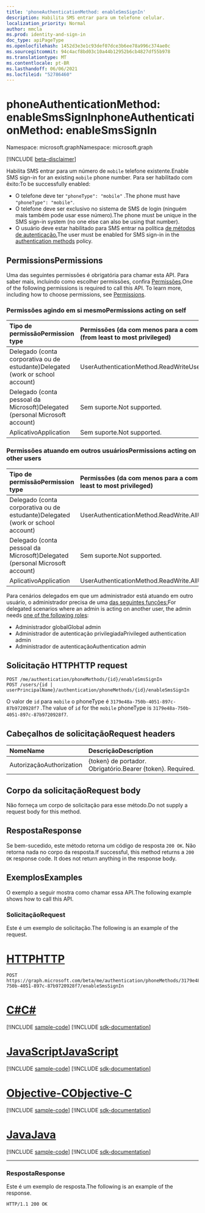 ```yaml
---
title: 'phoneAuthenticationMethod: enableSmsSignIn'
description: Habilita SMS entrar para um telefone celular.
localization_priority: Normal
author: mmcla
ms.prod: identity-and-sign-in
doc_type: apiPageType
ms.openlocfilehash: 1452d3e3e1c93def07dce3b6ee78a996c374ae0c
ms.sourcegitcommit: 94c4acf8bd03c10a44b12952b6cb4827df55b978
ms.translationtype: MT
ms.contentlocale: pt-BR
ms.lasthandoff: 06/06/2021
ms.locfileid: "52786460"
---
```

# <a name="phoneauthenticationmethod-enablesmssignin"></a><span data-ttu-id="86f1b-103">phoneAuthenticationMethod: enableSmsSignIn</span><span class="sxs-lookup"><span data-stu-id="86f1b-103">phoneAuthenticationMethod: enableSmsSignIn</span></span>

<span data-ttu-id="86f1b-104">Namespace: microsoft.graph</span><span class="sxs-lookup"><span data-stu-id="86f1b-104">Namespace: microsoft.graph</span></span>

[!INCLUDE [beta-disclaimer](../../includes/beta-disclaimer.md)]

<span data-ttu-id="86f1b-105">Habilita SMS entrar para um número de `mobile` telefone existente.</span><span class="sxs-lookup"><span data-stu-id="86f1b-105">Enable SMS sign-in for an existing `mobile` phone number.</span></span> <span data-ttu-id="86f1b-106">Para ser habilitado com êxito:</span><span class="sxs-lookup"><span data-stu-id="86f1b-106">To be successfully enabled:</span></span>

* <span data-ttu-id="86f1b-107">O telefone deve ter `"phoneType": "mobile"` .</span><span class="sxs-lookup"><span data-stu-id="86f1b-107">The phone must have `"phoneType": "mobile"`.</span></span>
* <span data-ttu-id="86f1b-108">O telefone deve ser exclusivo no sistema de SMS de login (ninguém mais também pode usar esse número).</span><span class="sxs-lookup"><span data-stu-id="86f1b-108">The phone must be unique in the SMS sign-in system (no one else can also be using that number).</span></span>
* <span data-ttu-id="86f1b-109">O usuário deve estar habilitado para SMS entrar na política [de métodos de autenticação.](/azure/active-directory/authentication/concept-authentication-methods)</span><span class="sxs-lookup"><span data-stu-id="86f1b-109">The user must be enabled for SMS sign-in in the [authentication methods](/azure/active-directory/authentication/concept-authentication-methods) policy.</span></span>

## <a name="permissions"></a><span data-ttu-id="86f1b-110">Permissions</span><span class="sxs-lookup"><span data-stu-id="86f1b-110">Permissions</span></span>

<span data-ttu-id="86f1b-p102">Uma das seguintes permissões é obrigatória para chamar esta API. Para saber mais, incluindo como escolher permissões, confira [Permissões](/graph/permissions-reference).</span><span class="sxs-lookup"><span data-stu-id="86f1b-p102">One of the following permissions is required to call this API. To learn more, including how to choose permissions, see [Permissions](/graph/permissions-reference).</span></span>

### <a name="permissions-acting-on-self"></a><span data-ttu-id="86f1b-113">Permissões agindo em si mesmo</span><span class="sxs-lookup"><span data-stu-id="86f1b-113">Permissions acting on self</span></span>

|<span data-ttu-id="86f1b-114">Tipo de permissão</span><span class="sxs-lookup"><span data-stu-id="86f1b-114">Permission type</span></span>      | <span data-ttu-id="86f1b-115">Permissões (da com menos para a com mais privilégios)</span><span class="sxs-lookup"><span data-stu-id="86f1b-115">Permissions (from least to most privileged)</span></span>              |
|:---------------------------------------|:-------------------------|
| <span data-ttu-id="86f1b-116">Delegado (conta corporativa ou de estudante)</span><span class="sxs-lookup"><span data-stu-id="86f1b-116">Delegated (work or school account)</span></span>     | <span data-ttu-id="86f1b-117">UserAuthenticationMethod.ReadWrite</span><span class="sxs-lookup"><span data-stu-id="86f1b-117">UserAuthenticationMethod.ReadWrite</span></span> |
| <span data-ttu-id="86f1b-118">Delegado (conta pessoal da Microsoft)</span><span class="sxs-lookup"><span data-stu-id="86f1b-118">Delegated (personal Microsoft account)</span></span> | <span data-ttu-id="86f1b-119">Sem suporte.</span><span class="sxs-lookup"><span data-stu-id="86f1b-119">Not supported.</span></span> |
| <span data-ttu-id="86f1b-120">Aplicativo</span><span class="sxs-lookup"><span data-stu-id="86f1b-120">Application</span></span>                            | <span data-ttu-id="86f1b-121">Sem suporte.</span><span class="sxs-lookup"><span data-stu-id="86f1b-121">Not supported.</span></span> |

### <a name="permissions-acting-on-other-users"></a><span data-ttu-id="86f1b-122">Permissões atuando em outros usuários</span><span class="sxs-lookup"><span data-stu-id="86f1b-122">Permissions acting on other users</span></span>

|<span data-ttu-id="86f1b-123">Tipo de permissão</span><span class="sxs-lookup"><span data-stu-id="86f1b-123">Permission type</span></span>      | <span data-ttu-id="86f1b-124">Permissões (da com menos para a com mais privilégios)</span><span class="sxs-lookup"><span data-stu-id="86f1b-124">Permissions (from least to most privileged)</span></span>              |
|:---------------------------------------|:-------------------------|
| <span data-ttu-id="86f1b-125">Delegado (conta corporativa ou de estudante)</span><span class="sxs-lookup"><span data-stu-id="86f1b-125">Delegated (work or school account)</span></span>     | <span data-ttu-id="86f1b-126">UserAuthenticationMethod.ReadWrite.All</span><span class="sxs-lookup"><span data-stu-id="86f1b-126">UserAuthenticationMethod.ReadWrite.All</span></span> |
| <span data-ttu-id="86f1b-127">Delegado (conta pessoal da Microsoft)</span><span class="sxs-lookup"><span data-stu-id="86f1b-127">Delegated (personal Microsoft account)</span></span> | <span data-ttu-id="86f1b-128">Sem suporte.</span><span class="sxs-lookup"><span data-stu-id="86f1b-128">Not supported.</span></span> |
| <span data-ttu-id="86f1b-129">Aplicativo</span><span class="sxs-lookup"><span data-stu-id="86f1b-129">Application</span></span>                            | <span data-ttu-id="86f1b-130">UserAuthenticationMethod.ReadWrite.All</span><span class="sxs-lookup"><span data-stu-id="86f1b-130">UserAuthenticationMethod.ReadWrite.All</span></span> |

<span data-ttu-id="86f1b-131">Para cenários delegados em que um administrador está atuando em outro usuário, o administrador precisa de uma [das seguintes funções:](/azure/active-directory/users-groups-roles/directory-assign-admin-roles#available-roles)</span><span class="sxs-lookup"><span data-stu-id="86f1b-131">For delegated scenarios where an admin is acting on another user, the admin needs [one of the following roles](/azure/active-directory/users-groups-roles/directory-assign-admin-roles#available-roles):</span></span>
* <span data-ttu-id="86f1b-132">Administrador global</span><span class="sxs-lookup"><span data-stu-id="86f1b-132">Global admin</span></span>
* <span data-ttu-id="86f1b-133">Administrador de autenticação privilegiada</span><span class="sxs-lookup"><span data-stu-id="86f1b-133">Privileged authentication admin</span></span>
* <span data-ttu-id="86f1b-134">Administrador de autenticação</span><span class="sxs-lookup"><span data-stu-id="86f1b-134">Authentication admin</span></span>

## <a name="http-request"></a><span data-ttu-id="86f1b-135">Solicitação HTTP</span><span class="sxs-lookup"><span data-stu-id="86f1b-135">HTTP request</span></span>

<!-- { "blockType": "ignored" } -->

```http
POST /me/authentication/phoneMethods/{id}/enableSmsSignIn
POST /users/{id | userPrincipalName}/authentication/phoneMethods/{id}/enableSmsSignIn
```
<span data-ttu-id="86f1b-136">O valor de `id` para `mobile` o phoneType é `3179e48a-750b-4051-897c-87b9720928f7` .</span><span class="sxs-lookup"><span data-stu-id="86f1b-136">The value of `id` for the `mobile` phoneType is `3179e48a-750b-4051-897c-87b9720928f7`.</span></span>

## <a name="request-headers"></a><span data-ttu-id="86f1b-137">Cabeçalhos de solicitação</span><span class="sxs-lookup"><span data-stu-id="86f1b-137">Request headers</span></span>

| <span data-ttu-id="86f1b-138">Nome</span><span class="sxs-lookup"><span data-stu-id="86f1b-138">Name</span></span>          | <span data-ttu-id="86f1b-139">Descrição</span><span class="sxs-lookup"><span data-stu-id="86f1b-139">Description</span></span>   |
|:--------------|:--------------|
| <span data-ttu-id="86f1b-140">Autorização</span><span class="sxs-lookup"><span data-stu-id="86f1b-140">Authorization</span></span> | <span data-ttu-id="86f1b-p103">{token} de portador. Obrigatório.</span><span class="sxs-lookup"><span data-stu-id="86f1b-p103">Bearer {token}. Required.</span></span> |

## <a name="request-body"></a><span data-ttu-id="86f1b-143">Corpo da solicitação</span><span class="sxs-lookup"><span data-stu-id="86f1b-143">Request body</span></span>

<span data-ttu-id="86f1b-144">Não forneça um corpo de solicitação para esse método.</span><span class="sxs-lookup"><span data-stu-id="86f1b-144">Do not supply a request body for this method.</span></span>

## <a name="response"></a><span data-ttu-id="86f1b-145">Resposta</span><span class="sxs-lookup"><span data-stu-id="86f1b-145">Response</span></span>

<span data-ttu-id="86f1b-p104">Se bem-sucedido, este método retorna um código de resposta `200 OK`. Não retorna nada no corpo da resposta.</span><span class="sxs-lookup"><span data-stu-id="86f1b-p104">If successful, this method returns a `200 OK` response code. It does not return anything in the response body.</span></span>

## <a name="examples"></a><span data-ttu-id="86f1b-148">Exemplos</span><span class="sxs-lookup"><span data-stu-id="86f1b-148">Examples</span></span>

<span data-ttu-id="86f1b-149">O exemplo a seguir mostra como chamar essa API.</span><span class="sxs-lookup"><span data-stu-id="86f1b-149">The following example shows how to call this API.</span></span>

### <a name="request"></a><span data-ttu-id="86f1b-150">Solicitação</span><span class="sxs-lookup"><span data-stu-id="86f1b-150">Request</span></span>

<span data-ttu-id="86f1b-151">Este é um exemplo de solicitação.</span><span class="sxs-lookup"><span data-stu-id="86f1b-151">The following is an example of the request.</span></span>

# <a name="http"></a>[<span data-ttu-id="86f1b-152">HTTP</span><span class="sxs-lookup"><span data-stu-id="86f1b-152">HTTP</span></span>](#tab/http)
<!-- {
  "blockType": "request",
  "name": "phoneauthenticationmethod_enablesmssignin"
}-->

```http
POST https://graph.microsoft.com/beta/me/authentication/phoneMethods/3179e48a-750b-4051-897c-87b9720928f7/enableSmsSignIn
```
# <a name="c"></a>[<span data-ttu-id="86f1b-153">C#</span><span class="sxs-lookup"><span data-stu-id="86f1b-153">C#</span></span>](#tab/csharp)
[!INCLUDE [sample-code](../includes/snippets/csharp/phoneauthenticationmethod-enablesmssignin-csharp-snippets.md)]
[!INCLUDE [sdk-documentation](../includes/snippets/snippets-sdk-documentation-link.md)]

# <a name="javascript"></a>[<span data-ttu-id="86f1b-154">JavaScript</span><span class="sxs-lookup"><span data-stu-id="86f1b-154">JavaScript</span></span>](#tab/javascript)
[!INCLUDE [sample-code](../includes/snippets/javascript/phoneauthenticationmethod-enablesmssignin-javascript-snippets.md)]
[!INCLUDE [sdk-documentation](../includes/snippets/snippets-sdk-documentation-link.md)]

# <a name="objective-c"></a>[<span data-ttu-id="86f1b-155">Objective-C</span><span class="sxs-lookup"><span data-stu-id="86f1b-155">Objective-C</span></span>](#tab/objc)
[!INCLUDE [sample-code](../includes/snippets/objc/phoneauthenticationmethod-enablesmssignin-objc-snippets.md)]
[!INCLUDE [sdk-documentation](../includes/snippets/snippets-sdk-documentation-link.md)]

# <a name="java"></a>[<span data-ttu-id="86f1b-156">Java</span><span class="sxs-lookup"><span data-stu-id="86f1b-156">Java</span></span>](#tab/java)
[!INCLUDE [sample-code](../includes/snippets/java/phoneauthenticationmethod-enablesmssignin-java-snippets.md)]
[!INCLUDE [sdk-documentation](../includes/snippets/snippets-sdk-documentation-link.md)]

---


### <a name="response"></a><span data-ttu-id="86f1b-157">Resposta</span><span class="sxs-lookup"><span data-stu-id="86f1b-157">Response</span></span>

<span data-ttu-id="86f1b-158">Este é um exemplo de resposta.</span><span class="sxs-lookup"><span data-stu-id="86f1b-158">The following is an example of the response.</span></span>
<!-- {
  "blockType": "response"
} -->

```http
HTTP/1.1 200 OK
```

<!-- uuid: 16cd6b66-4b1a-43a1-adaf-3a886856ed98
2019-02-04 14:57:30 UTC -->
<!-- {
  "type": "#page.annotation",
  "description": "phoneAuthenticationMethod: enableSmsSignIn",
  "keywords": "",
  "section": "documentation",
  "tocPath": ""
}-->
